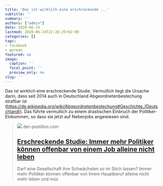 ```yaml
---
title: 'Das ist wirklich eine erschreckende ...'
subtitle: ''
summary: ''
authors: ["admin"]
date: 2020-06-24
lastmod: 2020-06-24T22:26:25+02:00
categories: []
tags:
- facebook
- german
featured: no
image:
  caption: ''
  focal_point: ''
  preview_only: no
slug: ''
---
```

Das ist wirklich eine erschreckende Studie. Vermutlich liegt die Ursache darin, dass seit 2014 auch in Deutschland Abgeordnetenbestechung strafbar ist (https://de.wikipedia.org/wiki/Abgeordnetenbestechung#Geschichte_(Deutschland)). Das führte vermutlich zu einem drastischen Einbruch der Politiker-Einkommen, so dass sie jetzt auf Nebenjobs angewiesen sind.
> [![](https://1.bp.blogspot.com/-tEcwKgNW3HA/XvMiLnNMWEI/AAAAAAAA6CQ/qpe4SHAndDgrneamqTlBJbunfCEXWumHACK4BGAsYHg/w1200-h630-p-k-no-nu/Politiker-Zweitjobs.jpg)](https://www.der-postillon.com/2020/06/arme-.html)
> der-postillon.com
> ## [Erschreckende Studie: Immer mehr Politiker können offenbar von einem Job alleine nicht leben](https://www.der-postillon.com/2020/06/arme-.html)
>
>Darf eine Gesellschaft ihre Schwächsten so im Stich lassen? Immer mehr Politiker können offenbar von ihrem Hauptberuf alleine nicht mehr leben und müs


